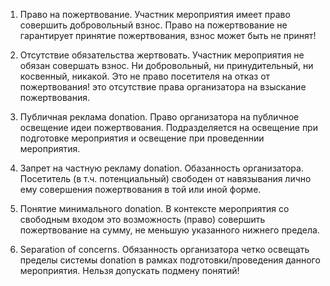 1. Право на пожертвование. Участник мероприятия имеет право совершить добровольный взнос. Право на пожертвование не гарантирует принятие пожертвования, взнос может быть не принят!

2. Отсутствие обязательства жертвовать. Участник мероприятия не обязан совершать взнос. Ни добровольный, ни принудительный, ни косвенный, никакой. Это не право посетителя на отказ от пожертвования! это отсутствие права организатора на взыскание пожертвования.

3. Публичная реклама donation. Право организатора на публичное освещение идеи пожертвования. Подразделяется на освещение при подготовке мероприятия и освещение при проведеннии мероприятия.

4. Запрет на частную рекламу donation. Обазанность организатора. Посетитель (в т.ч. потенциальный) свободен от навязывания лично ему совершения пожертвования в той или иной форме.

5. Понятие минимального donation. В контексте мероприятия со свободным входом это возможность (право) совершить пожертвование на сумму, не меньшую указанного нижнего предела.

6. Separation of concerns. Обязанность организатора четко освещать пределы системы donation в рамках подготовки/проведения данного мероприятия. Нельзя допускать подмену понятий! 
